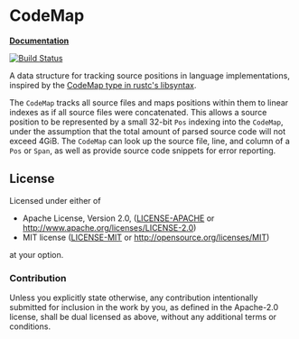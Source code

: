 # CodeMap

**[Documentation](https://docs.rs/codemap)**

[![Build Status](https://travis-ci.org/kevinmehall/codemap.svg?branch=master)](https://travis-ci.org/kevinmehall/codemap)

A data structure for tracking source positions in language implementations, inspired by the
[CodeMap type in rustc's libsyntax](https://github.com/rust-lang/rust/blob/master/src/libsyntax/codemap.rs).

The `CodeMap` tracks all source files and maps positions within them to linear indexes as if all
source files were concatenated. This allows a source position to be represented by a small
32-bit `Pos` indexing into the `CodeMap`, under the assumption that the total amount of parsed
source code will not exceed 4GiB. The `CodeMap` can look up the source file, line, and column
of a `Pos` or `Span`, as well as provide source code snippets for error reporting.

## License

Licensed under either of

 * Apache License, Version 2.0, ([LICENSE-APACHE](LICENSE-APACHE) or http://www.apache.org/licenses/LICENSE-2.0)
 * MIT license ([LICENSE-MIT](LICENSE-MIT) or http://opensource.org/licenses/MIT)

at your option.

### Contribution

Unless you explicitly state otherwise, any contribution intentionally
submitted for inclusion in the work by you, as defined in the Apache-2.0
license, shall be dual licensed as above, without any additional terms or
conditions.
